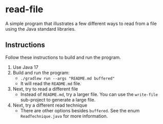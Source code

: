 # read-file

A simple program that illustrates a few different ways to read from a file using the Java standard libraries.

## Instructions

Follow these instructions to build and run the program.

1. Use Java 17
2. Build and run the program:
   * `./gradlew run --args "README.md buffered"`
   * It will read the `README.md` file.
3. Next, try to read a different file
   * Instead of `README.md`, try a larger file. You can use the `write-file` sub-project to generate a large file.
4. Next, try a different read technique
   * There are other options besides `buffered`. See the enum `ReadTechnique.java` for more information.
